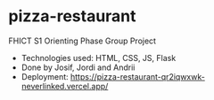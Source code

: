 # pizza-restaurant
FHICT S1 Orienting Phase Group Project
<br>
 - Technologies used: HTML, CSS, JS, Flask
 - Done by Josif, Jordi and Andrii
 - Deployment: https://pizza-restaurant-qr2iqwxwk-neverlinked.vercel.app/



